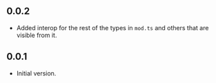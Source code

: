 ## 0.0.2
- Added interop for the rest of the types in `mod.ts` and others that are visible from it.

## 0.0.1

- Initial version.
